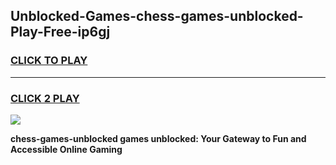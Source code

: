
## Unblocked-Games-chess-games-unblocked-Play-Free-ip6gj
<h3>
<a href="https://premium76.site?title=chess-games-unblocked&ref=21A">CLICK TO PLAY</a></h3>
<hr>

<h3>
<a href="https://premium76.site?title=chess-games-unblocked&ref=21A">CLICK 2 PLAY</a>
  
</h3>

<a href="https://premium76.site?title=chess-games-unblocked&ref=21A"><img src="https://clearcache.store/games.png"></a>


**chess-games-unblocked games unblocked: Your Gateway to Fun and Accessible Online Gaming**
